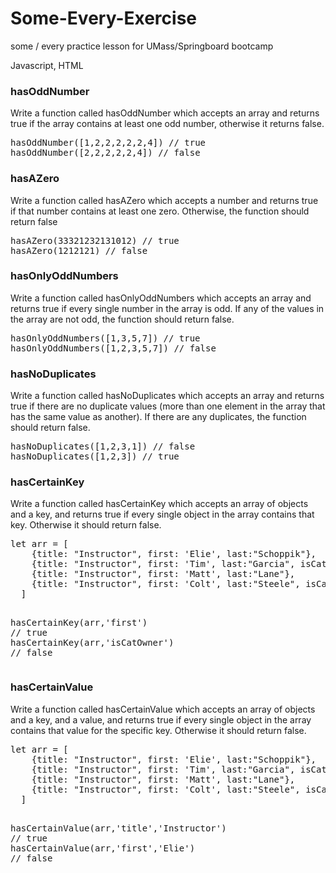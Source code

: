 # Some-Every-Exercise
some / every practice lesson for UMass/Springboard bootcamp

Javascript, HTML

<div class="section" id="hasoddnumber">
<h3>hasOddNumber</h3>
<p>Write a function called hasOddNumber which accepts an array and returns true if the array contains at least one odd number, otherwise it returns false.</p>
<div class="highlight-js notranslate"><div class="highlight"><pre><span></span><span class="nx">hasOddNumber</span><span class="p">([</span><span class="mi">1</span><span class="p">,</span><span class="mi">2</span><span class="p">,</span><span class="mi">2</span><span class="p">,</span><span class="mi">2</span><span class="p">,</span><span class="mi">2</span><span class="p">,</span><span class="mi">2</span><span class="p">,</span><span class="mi">4</span><span class="p">])</span> <span class="c1">// true</span>
<span class="nx">hasOddNumber</span><span class="p">([</span><span class="mi">2</span><span class="p">,</span><span class="mi">2</span><span class="p">,</span><span class="mi">2</span><span class="p">,</span><span class="mi">2</span><span class="p">,</span><span class="mi">2</span><span class="p">,</span><span class="mi">4</span><span class="p">])</span> <span class="c1">// false</span>
</pre></div>
</div>
</div>
<div class="section" id="hasazero">
<h3>hasAZero</h3>
<p>Write a function called hasAZero which accepts a number and returns true if that number contains at least one zero. Otherwise, the function should return false</p>
<div class="highlight-js notranslate"><div class="highlight"><pre><span></span><span class="nx">hasAZero</span><span class="p">(</span><span class="mi">33321232131012</span><span class="p">)</span> <span class="c1">// true</span>
<span class="nx">hasAZero</span><span class="p">(</span><span class="mi">1212121</span><span class="p">)</span> <span class="c1">// false</span>
</pre></div>
</div>
</div>
<div class="section" id="hasonlyoddnumbers">
<h3>hasOnlyOddNumbers</h3>
<p>Write a function called hasOnlyOddNumbers which accepts an array and returns true if every single number in the array is odd. If any of the values in the array are not odd, the function should return false.</p>
<div class="highlight-js notranslate"><div class="highlight"><pre><span></span><span class="nx">hasOnlyOddNumbers</span><span class="p">([</span><span class="mi">1</span><span class="p">,</span><span class="mi">3</span><span class="p">,</span><span class="mi">5</span><span class="p">,</span><span class="mi">7</span><span class="p">])</span> <span class="c1">// true</span>
<span class="nx">hasOnlyOddNumbers</span><span class="p">([</span><span class="mi">1</span><span class="p">,</span><span class="mi">2</span><span class="p">,</span><span class="mi">3</span><span class="p">,</span><span class="mi">5</span><span class="p">,</span><span class="mi">7</span><span class="p">])</span> <span class="c1">// false</span>
</pre></div>
</div>
</div>
<div class="section" id="hasnoduplicates">
<h3>hasNoDuplicates</h3>
<p>Write a function called hasNoDuplicates which accepts an array and returns true if there are no duplicate values (more than one element in the array that has the same value as another). If there are any duplicates, the function should return false.</p>
<div class="highlight-js notranslate"><div class="highlight"><pre><span></span><span class="nx">hasNoDuplicates</span><span class="p">([</span><span class="mi">1</span><span class="p">,</span><span class="mi">2</span><span class="p">,</span><span class="mi">3</span><span class="p">,</span><span class="mi">1</span><span class="p">])</span> <span class="c1">// false</span>
<span class="nx">hasNoDuplicates</span><span class="p">([</span><span class="mi">1</span><span class="p">,</span><span class="mi">2</span><span class="p">,</span><span class="mi">3</span><span class="p">])</span> <span class="c1">// true</span>
</pre></div>
</div>
</div>
<div class="section" id="hascertainkey">
<h3>hasCertainKey</h3>
<p>Write a function called hasCertainKey which accepts an array of objects and a key, and returns true if every single object in the array contains that key. Otherwise it should return false.</p>
<div class="highlight-js notranslate"><div class="highlight"><pre><span></span><span class="kd">let</span> <span class="nx">arr</span> <span class="o">=</span> <span class="p">[</span>
    <span class="p">{</span><span class="nx">title</span><span class="o">:</span> <span class="s2">&quot;Instructor&quot;</span><span class="p">,</span> <span class="nx">first</span><span class="o">:</span> <span class="s1">&#39;Elie&#39;</span><span class="p">,</span> <span class="nx">last</span><span class="o">:</span><span class="s2">&quot;Schoppik&quot;</span><span class="p">},</span>
    <span class="p">{</span><span class="nx">title</span><span class="o">:</span> <span class="s2">&quot;Instructor&quot;</span><span class="p">,</span> <span class="nx">first</span><span class="o">:</span> <span class="s1">&#39;Tim&#39;</span><span class="p">,</span> <span class="nx">last</span><span class="o">:</span><span class="s2">&quot;Garcia&quot;</span><span class="p">,</span> <span class="nx">isCatOwner</span><span class="o">:</span> <span class="kc">true</span><span class="p">},</span>
    <span class="p">{</span><span class="nx">title</span><span class="o">:</span> <span class="s2">&quot;Instructor&quot;</span><span class="p">,</span> <span class="nx">first</span><span class="o">:</span> <span class="s1">&#39;Matt&#39;</span><span class="p">,</span> <span class="nx">last</span><span class="o">:</span><span class="s2">&quot;Lane&quot;</span><span class="p">},</span>
    <span class="p">{</span><span class="nx">title</span><span class="o">:</span> <span class="s2">&quot;Instructor&quot;</span><span class="p">,</span> <span class="nx">first</span><span class="o">:</span> <span class="s1">&#39;Colt&#39;</span><span class="p">,</span> <span class="nx">last</span><span class="o">:</span><span class="s2">&quot;Steele&quot;</span><span class="p">,</span> <span class="nx">isCatOwner</span><span class="o">:</span> <span class="kc">true</span><span class="p">}</span>
  <span class="p">]</span>

  <span class="nx">hasCertainKey</span><span class="p">(</span><span class="nx">arr</span><span class="p">,</span><span class="s1">&#39;first&#39;</span><span class="p">)</span> <span class="c1">// true</span>
  <span class="nx">hasCertainKey</span><span class="p">(</span><span class="nx">arr</span><span class="p">,</span><span class="s1">&#39;isCatOwner&#39;</span><span class="p">)</span> <span class="c1">// false</span>
</pre></div>
</div>
</div>
<div class="section" id="hascertainvalue">
<h3>hasCertainValue</h3>
<p>Write a function called hasCertainValue which accepts an array of objects and a key, and a value, and returns true if every single object in the array contains that value for the specific key. Otherwise it should return false.</p>
<div class="highlight-js notranslate"><div class="highlight"><pre><span></span><span class="kd">let</span> <span class="nx">arr</span> <span class="o">=</span> <span class="p">[</span>
    <span class="p">{</span><span class="nx">title</span><span class="o">:</span> <span class="s2">&quot;Instructor&quot;</span><span class="p">,</span> <span class="nx">first</span><span class="o">:</span> <span class="s1">&#39;Elie&#39;</span><span class="p">,</span> <span class="nx">last</span><span class="o">:</span><span class="s2">&quot;Schoppik&quot;</span><span class="p">},</span>
    <span class="p">{</span><span class="nx">title</span><span class="o">:</span> <span class="s2">&quot;Instructor&quot;</span><span class="p">,</span> <span class="nx">first</span><span class="o">:</span> <span class="s1">&#39;Tim&#39;</span><span class="p">,</span> <span class="nx">last</span><span class="o">:</span><span class="s2">&quot;Garcia&quot;</span><span class="p">,</span> <span class="nx">isCatOwner</span><span class="o">:</span> <span class="kc">true</span><span class="p">},</span>
    <span class="p">{</span><span class="nx">title</span><span class="o">:</span> <span class="s2">&quot;Instructor&quot;</span><span class="p">,</span> <span class="nx">first</span><span class="o">:</span> <span class="s1">&#39;Matt&#39;</span><span class="p">,</span> <span class="nx">last</span><span class="o">:</span><span class="s2">&quot;Lane&quot;</span><span class="p">},</span>
    <span class="p">{</span><span class="nx">title</span><span class="o">:</span> <span class="s2">&quot;Instructor&quot;</span><span class="p">,</span> <span class="nx">first</span><span class="o">:</span> <span class="s1">&#39;Colt&#39;</span><span class="p">,</span> <span class="nx">last</span><span class="o">:</span><span class="s2">&quot;Steele&quot;</span><span class="p">,</span> <span class="nx">isCatOwner</span><span class="o">:</span> <span class="kc">true</span><span class="p">}</span>
  <span class="p">]</span>

  <span class="nx">hasCertainValue</span><span class="p">(</span><span class="nx">arr</span><span class="p">,</span><span class="s1">&#39;title&#39;</span><span class="p">,</span><span class="s1">&#39;Instructor&#39;</span><span class="p">)</span> <span class="c1">// true</span>
  <span class="nx">hasCertainValue</span><span class="p">(</span><span class="nx">arr</span><span class="p">,</span><span class="s1">&#39;first&#39;</span><span class="p">,</span><span class="s1">&#39;Elie&#39;</span><span class="p">)</span> <span class="c1">// false</span>
</pre></div>
</div>
